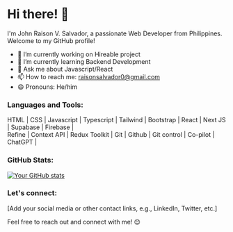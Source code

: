 # Hi there! 👋

I'm John Raison V. Salvador, a passionate Web Developer from Philippines. Welcome to my GitHub profile!

- 🔭 I’m currently working on Hireable project
- 🌱 I’m currently learning Backend Development
- 💬 Ask me about Javascript/React
- 📫 How to reach me: raisonsalvador0@gmail.com
- 😄 Pronouns: He/him

### Languages and Tools:

HTML | CSS | Javascript | Typescript | Tailwind | Bootstrap | React | Next JS | Supabase | Firebase | <br/>
Refine | Context API | Redux Toolkit | Git | Github | Git control | Co-pilot | ChatGPT | 




### GitHub Stats:

[![Your GitHub stats](https://github-readme-stats.vercel.app/api?username=pngtaq&show_icons=true&theme=radical)](https://github.com/pngtaq)

### Let's connect:

[Add your social media or other contact links, e.g., LinkedIn, Twitter, etc.]

Feel free to reach out and connect with me! 😊
